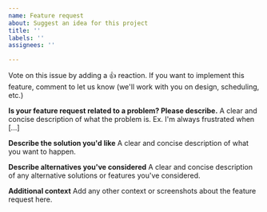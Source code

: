 ```yaml
---
name: Feature request
about: Suggest an idea for this project
title: ''
labels: ''
assignees: ''

---
```


<!-- Please keep the text below -->
Vote on this issue by adding a 👍 reaction.
If you want to implement this feature, comment to let us know (we'll work with you on design, scheduling, etc.)
<!-- Please keep the text above -->

**Is your feature request related to a problem? Please describe.**
A clear and concise description of what the problem is. Ex. I'm always frustrated when [...]

**Describe the solution you'd like**
A clear and concise description of what you want to happen.

**Describe alternatives you've considered**
A clear and concise description of any alternative solutions or features you've considered.

**Additional context**
Add any other context or screenshots about the feature request here.
